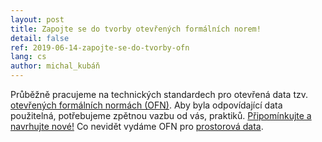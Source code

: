 ```yaml
---
layout: post
title: Zapojte se do tvorby otevřených formálních norem!
detail: false
ref: 2019-06-14-zapojte-se-do-tvorby-ofn
lang: cs
author: michal_kubáň
---
```


Průběžně pracujeme na technických standardech pro otevřená data tzv. [otevřených formálních normách (OFN)](https://ofn.gov.cz). 
Aby byla odpovídající data použitelná, potřebujeme zpětnou vazbu od vás, praktiků. 
[Připomínkujte a navrhujte nové!](https://github.com/opendata-mvcr/otevrene-formalni-normy) 
Co nevidět vydáme OFN pro [prostorová data](https://ofn.gov.cz/prostorová-data/).